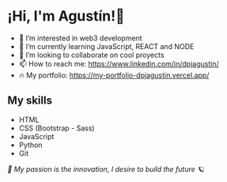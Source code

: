 <h1> ¡Hi, I'm <span>Agustín!</span>👋</h1>

- 👀 I’m interested in web3 development
- 🌱 I’m currently learning JavaScript, REACT and NODE
- 💞️ I’m looking to collaborate on cool proyects
- 📫 How to reach me: https://www.linkedin.com/in/dpjagustin/
- 🔥  My portfolio: https://my-portfolio-dpjagustin.vercel.app/

<h2> My skills </h2>

- HTML
- CSS (Bootstrap - Sass)
- JavaScript
- Python
- Git


<i> 🚀 My passion is the innovation, I desire to build the future 🪐 </i>

<!---
dpjagustin/dpjagustin is a ✨ special ✨ repository because its `README.md` (this file) appears on your GitHub profile.
You can click the Preview link to take a look at your changes.
--->
